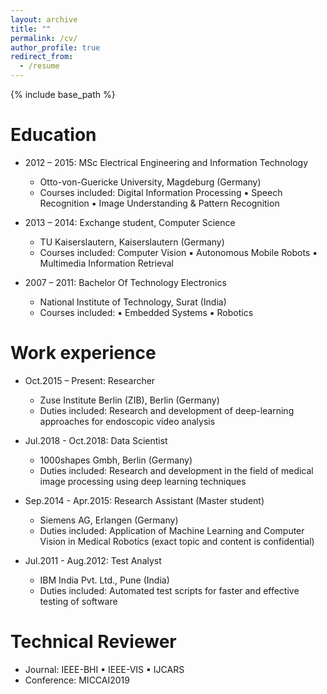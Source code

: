```yaml
---
layout: archive
title: ""
permalink: /cv/
author_profile: true
redirect_from:
  - /resume
---
```


{% include base_path %}

<!--
[Click to view my up-to-date Curriculum Vitae [PDF]](http://sahumanish.github.io/files/CV.pdf)
-->
<!-- <embed src="http://sahumanish.github.io/files/CV.pdf" width="650" height="1800" type='application/pdf'>  -->
<!-- <iframe src="http://sahumanish.github.io/files/CV.pdf" width="100%" height="500" frameborder="no" border="0" marginwidth="0" marginheight="0"></iframe> -->


Education
======
* 2012 – 2015: MSc Electrical Engineering and Information Technology
  * Otto-von-Guericke University, Magdeburg (Germany)  
  * Courses included: Digital Information Processing ▪ Speech Recognition ▪ Image Understanding & Pattern Recognition
  
* 2013 – 2014: Exchange student, Computer Science 
  * TU Kaiserslautern, Kaiserslautern (Germany)  
  * Courses included: Computer Vision ▪ Autonomous Mobile Robots ▪ Multimedia Information Retrieval
  
* 2007 – 2011: Bachelor Of Technology Electronics 
  * National Institute of Technology, Surat (India)   
  * Courses included: ▪	Embedded Systems ▪ Robotics


Work experience
======
* Oct.2015 – Present: Researcher
  * Zuse Institute Berlin (ZIB), Berlin (Germany) 
  * Duties included: Research and development of deep-learning approaches for endoscopic video analysis

* Jul.2018 - Oct.2018: Data Scientist
  * 1000shapes Gmbh, Berlin (Germany)
  * Duties included: Research and development in the field of medical image processing using deep learning techniques
  
* Sep.2014 - Apr.2015: Research Assistant (Master student)
  * Siemens AG, Erlangen (Germany)
  * Duties included: Application of Machine Learning and Computer Vision in Medical Robotics (exact topic and content is confidential)
  
* Jul.2011 - Aug.2012: Test Analyst
  * IBM India Pvt. Ltd., Pune (India)
  * Duties included: Automated test scripts for faster and effective testing of software
  
Technical Reviewer
======
* Journal: IEEE-BHI ▪ IEEE-VIS ▪ IJCARS
* Conference: MICCAI2019
